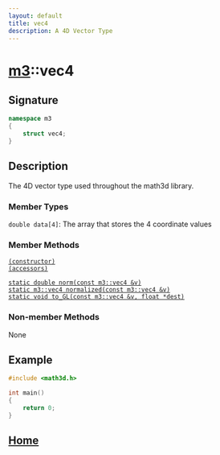 ```yaml
---
layout: default
title: vec4
description: A 4D Vector Type
---
```


# [m3](https://developergy.github.io/math3d/)::vec4

## Signature

```c++
namespace m3
{
    struct vec4;
}
```

## Description

The 4D vector type used throughout the math3d library.

### Member Types

`double data[4]`: The array that stores the 4 coordinate values

### Member Methods

[`(constructor)`](../functions/vec4/constructor.md)  
[`(accessors)`](../functions/vec4/accessors.md)   

[`static double norm(const m3::vec4 &v)`](../functions/vec4/norm.md)  
[`static m3::vec4 normalized(const m3::vec4 &v)`](../functions/vec4/normalized.md)  
[`static void to_GL(const m3::vec4 &v, float *dest)`](../functions/vec4/to_GL.md)

### Non-member Methods

None

## Example

```c++
#include <math3d.h>

int main()
{
    return 0;
}
```

## [Home](https://developergy.github.io/math3d/)